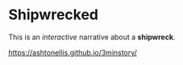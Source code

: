 # Shipwrecked

This is an *interactive* narrative about a **shipwreck**.

https://ashtonellis.github.io/3minstory/